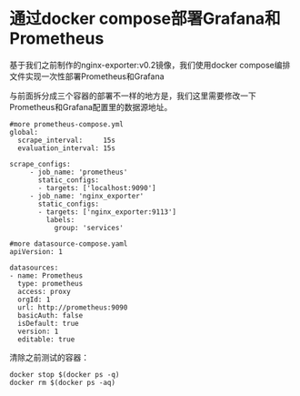 # 通过docker compose部署Grafana和Prometheus

基于我们之前制作的nginx-exporter:v0.2镜像，我们使用docker compose编排文件实现一次性部署Prometheus和Grafana

与前面拆分成三个容器的部署不一样的地方是，我们这里需要修改一下Prometheus和Grafana配置里的数据源地址。

```text
#more prometheus-compose.yml 
global:
  scrape_interval:     15s 
  evaluation_interval: 15s 

scrape_configs:
     - job_name: 'prometheus'
       static_configs:
       - targets: ['localhost:9090']
     - job_name: 'nginx_exporter'
       static_configs:
       - targets: ['nginx_exporter:9113']
         labels:
           group: 'services'
```

```text
#more datasource-compose.yaml 
apiVersion: 1

datasources:
- name: Prometheus
  type: prometheus
  access: proxy
  orgId: 1
  url: http://prometheus:9090
  basicAuth: false
  isDefault: true
  version: 1
  editable: true
```

清除之前测试的容器：

```text
docker stop $(docker ps -q) 
docker rm $(docker ps -aq)
```

